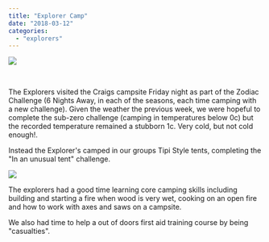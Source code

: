```yaml
---
title: "Explorer Camp"
date: "2018-03-12"
categories: 
  - "explorers"
---
```


[![](https://7thwhitburnscouts.org.uk/wp-content/uploads/2022/01/43d89-img_20180310_082601605_depth.jpg?w=1024&h=768)](https://7thwhitburnscouts.org.uk/wp-content/uploads/2022/01/43d89-img_20180310_082601605_depth.jpg)

 

The Explorers visited the Craigs campsite Friday night as part of the Zodiac Challenge (6 Nights Away, in each of the seasons, each time camping with a new challenge). Given the weather the previous week, we were hopeful to complete the sub-zero challenge (camping in temperatures below 0c) but the recorded temperature remained a stubborn 1c. Very cold, but not cold enough!.

Instead the Explorer's camped in our groups Tipi Style tents, completing the "In an unusual tent" challenge.

[![](https://7thwhitburnscouts.org.uk/wp-content/uploads/2022/01/ae1b4-img_20180310_072359495.jpg?w=1024&h=768)](https://7thwhitburnscouts.org.uk/wp-content/uploads/2022/01/ae1b4-img_20180310_072359495.jpg)

The explorers had a good time learning core camping skills including building and starting a fire when wood is very wet, cooking on an open fire and how to work with axes and saws on a campsite.

We also had time to help a out of doors first aid training course by being "casualties".
